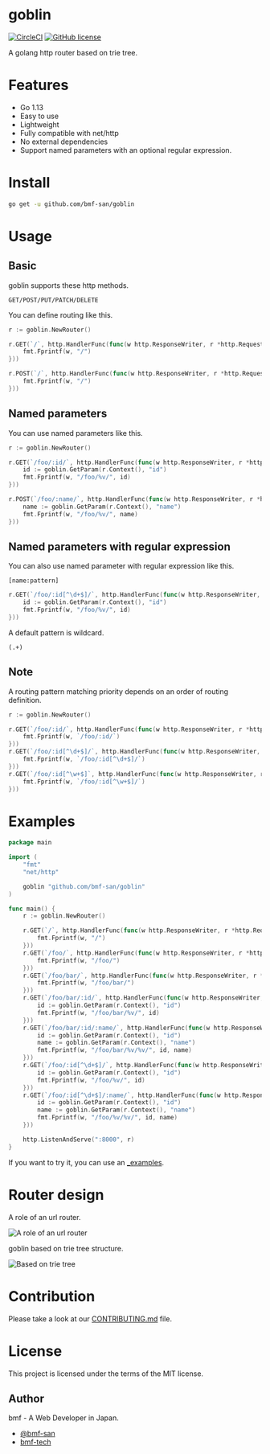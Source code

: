 # goblin
[![CircleCI](https://circleci.com/gh/bmf-san/goblin/tree/master.svg?style=svg)](https://circleci.com/gh/bmf-san/goblin/tree/master)
[![GitHub license](https://img.shields.io/github/license/bmf-san/goblin)](https://github.com/bmf-san/goblin/blob/master/LICENSE)

A golang http router based on trie tree.

# Features
- Go 1.13
- Easy to use
- Lightweight
- Fully compatible with net/http
- No external dependencies
- Support named parameters with an optional regular expression.

# Install
```sh
go get -u github.com/bmf-san/goblin
```

# Usage
## Basic
goblin supports these http methods.

`GET/POST/PUT/PATCH/DELETE`

You can define routing like this.

```go
r := goblin.NewRouter()

r.GET(`/`, http.HandlerFunc(func(w http.ResponseWriter, r *http.Request) {
    fmt.Fprintf(w, "/")
}))

r.POST(`/`, http.HandlerFunc(func(w http.ResponseWriter, r *http.Request) {
    fmt.Fprintf(w, "/")
}))
```

## Named parameters
You can use named parameters like this.

```go
r := goblin.NewRouter()

r.GET(`/foo/:id/`, http.HandlerFunc(func(w http.ResponseWriter, r *http.Request) {
    id := goblin.GetParam(r.Context(), "id")
    fmt.Fprintf(w, "/foo/%v/", id)
}))

r.POST(`/foo/:name/`, http.HandlerFunc(func(w http.ResponseWriter, r *http.Request) {
    name := goblin.GetParam(r.Context(), "name")
    fmt.Fprintf(w, "/foo/%v/", name)
}))
```

## Named parameters with regular expression
You can also use named parameter with regular expression like this.

`[name:pattern]`

```go
r.GET(`/foo/:id[^\d+$]/`, http.HandlerFunc(func(w http.ResponseWriter, r *http.Request) {
    id := goblin.GetParam(r.Context(), "id")
    fmt.Fprintf(w, "/foo/%v/", id)
}))
```

A default pattern is wildcard.

`(.+)`

## Note
A routing pattern matching priority depends on an order of routing definition.

```go
r := goblin.NewRouter()

r.GET(`/foo/:id/`, http.HandlerFunc(func(w http.ResponseWriter, r *http.Request) {
    fmt.Fprintf(w, `/foo/:id/`)
}))
r.GET(`/foo/:id[^\d+$]/`, http.HandlerFunc(func(w http.ResponseWriter, r *http.Request) {
    fmt.Fprintf(w, `/foo/:id[^\d+$]/`)
}))
r.GET(`/foo/:id[^\w+$]`, http.HandlerFunc(func(w http.ResponseWriter, r *http.Request) {
    fmt.Fprintf(w, `/foo/:id[^\w+$]/`)
}))
```

# Examples
```go
package main

import (
	"fmt"
	"net/http"

	goblin "github.com/bmf-san/goblin"
)

func main() {
	r := goblin.NewRouter()

	r.GET(`/`, http.HandlerFunc(func(w http.ResponseWriter, r *http.Request) {
		fmt.Fprintf(w, "/")
	}))
	r.GET(`/foo/`, http.HandlerFunc(func(w http.ResponseWriter, r *http.Request) {
		fmt.Fprintf(w, "/foo/")
	}))
	r.GET(`/foo/bar/`, http.HandlerFunc(func(w http.ResponseWriter, r *http.Request) {
		fmt.Fprintf(w, "/foo/bar/")
	}))
	r.GET(`/foo/bar/:id/`, http.HandlerFunc(func(w http.ResponseWriter, r *http.Request) {
		id := goblin.GetParam(r.Context(), "id")
		fmt.Fprintf(w, "/foo/bar/%v/", id)
	}))
	r.GET(`/foo/bar/:id/:name/`, http.HandlerFunc(func(w http.ResponseWriter, r *http.Request) {
		id := goblin.GetParam(r.Context(), "id")
		name := goblin.GetParam(r.Context(), "name")
		fmt.Fprintf(w, "/foo/bar/%v/%v/", id, name)
	}))
	r.GET(`/foo/:id[^\d+$]/`, http.HandlerFunc(func(w http.ResponseWriter, r *http.Request) {
		id := goblin.GetParam(r.Context(), "id")
		fmt.Fprintf(w, "/foo/%v/", id)
	}))
	r.GET(`/foo/:id[^\d+$]/:name/`, http.HandlerFunc(func(w http.ResponseWriter, r *http.Request) {
		id := goblin.GetParam(r.Context(), "id")
		name := goblin.GetParam(r.Context(), "name")
		fmt.Fprintf(w, "/foo/%v/%v/", id, name)
	}))

	http.ListenAndServe(":8000", r)
}
```

If you want to try it, you can use an [_examples](https://github.com/bmf-san/goblin/blob/master/_examples).

# Router design
A role of an url router.

![A role of an url router](https://user-images.githubusercontent.com/13291041/70861219-30929d80-1f6e-11ea-8e86-114e8ba0942b.png "A role of an url router")

goblin based on trie tree structure.

![Based on trie tree](https://user-images.githubusercontent.com/13291041/70862745-7148e180-1f83-11ea-85d3-2cd8fb4db0d3.png "Based on trie tree")

# Contribution
Please take a look at our [CONTRIBUTING.md](https://github.com/bmf-san/goblin/blob/master/CONTRIBUTING.md) file.

# License
This project is licensed under the terms of the MIT license.

## Author

bmf - A Web Developer in Japan.

-   [@bmf-san](https://twitter.com/bmf_san)
-   [bmf-tech](http://bmf-tech.com/)

